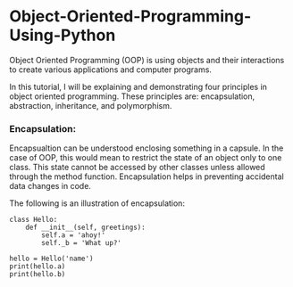 # Object-Oriented-Programming-Using-Python

Object Oriented Programming (OOP) is using objects and their interactions to create various applications and computer programs.

In this tutorial, I will be explaining and demonstrating four principles in object oriented programming. 
These principles are: encapsulation, abstraction, inheritance, and polymorphism. 



### **Encapsulation:**
Encapsualtion can be understood enclosing something in a capsule. In the case of OOP, this would mean to restrict the state of an object only to one class. This state cannot be accessed by other classes unless allowed through the method function. Encapsulation helps in  preventing accidental data changes in code.

The following is an illustration of encapsulation:
```code
class Hello:
    def __init__(self, greetings):
        self.a = 'ahoy!'
        self._b = 'What up?'

hello = Hello('name')
print(hello.a)
print(hello.b)
```





